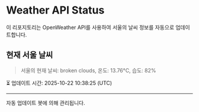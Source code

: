 
# Weather API Status

이 리포지토리는 OpenWeather API를 사용하여 서울의 날씨 정보를 자동으로 업데이트합니다.

## 현재 서울 날씨
> 서울의 현재 날씨: broken clouds, 온도: 13.76°C, 습도: 82%

⏳ 업데이트 시간: 2025-10-22 10:38:25 (UTC)

---
자동 업데이트 봇에 의해 관리됩니다.
